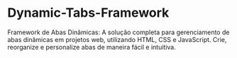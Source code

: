 # Dynamic-Tabs-Framework
Framework de Abas Dinâmicas: A solução completa para gerenciamento de abas dinâmicas em projetos web, utilizando HTML, CSS e JavaScript. Crie, reorganize e personalize abas de maneira fácil e intuitiva.
